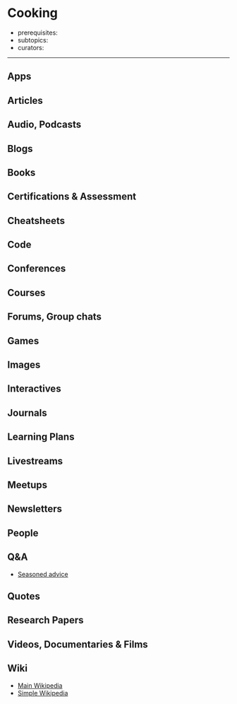 # Cooking

- prerequisites:
- subtopics:
- curators:

------

## Apps

## Articles

## Audio, Podcasts

## Blogs

## Books

## Certifications & Assessment

## Cheatsheets

## Code

## Conferences

## Courses

## Forums, Group chats

## Games

## Images

## Interactives

## Journals

## Learning Plans

## Livestreams

## Meetups

## Newsletters

## People

## Q&A

- [Seasoned advice](https://cooking.stackexchange.com)

## Quotes

## Research Papers

## Videos, Documentaries & Films

## Wiki

- [Main Wikipedia](https://en.wikipedia.org/wiki/Cooking)
- [Simple Wikipedia](https://simple.wikipedia.org/wiki/Cooking)

